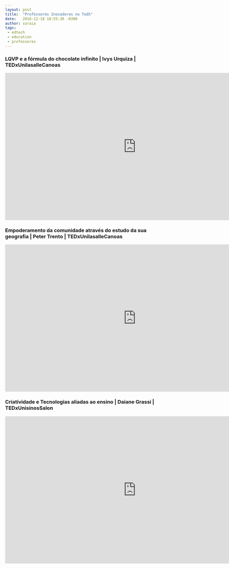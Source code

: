 ```yaml
---
layout: post
title:  "Professores Inovadores no TedX"
date:   2016-12-18 18:55:36 -0300
author: soraia
tags: 
 - edtech 
 - education 
 - professores
---
```


### LQVP e a fórmula do chocolate infinito | Ivys Urquiza | TEDxUnilasalleCanoas

<iframe width="853" height="480" src="https://www.youtube.com/embed/tsPffIQFG1U?rel=0&amp;controls=0&amp;showinfo=0" frameborder="0" allowfullscreen></iframe>

### Empoderamento da comunidade através do estudo da sua geografia | Peter Trento | TEDxUnilasalleCanoas

<iframe width="853" height="480" src="https://www.youtube.com/embed/p1ztCFuYCkU?rel=0&amp;controls=0&amp;showinfo=0" frameborder="0" allowfullscreen></iframe>

### Criatividade e Tecnologias aliadas ao ensino | Daiane Grassi | TEDxUnisinosSalon

<iframe width="853" height="480" src="https://www.youtube.com/embed/MtKIOIeOACk?rel=0&amp;controls=0&amp;showinfo=0" frameborder="0" allowfullscreen></iframe>
